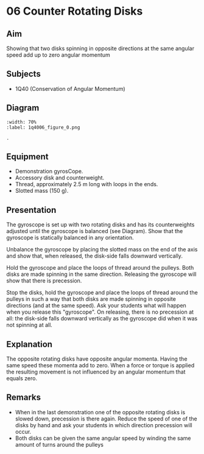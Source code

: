 # 06 Counter Rotating Disks 
    
  
## Aim   
 Showing that two disks spinning in opposite directions at the same angular speed add up to zero angular momentum    
  
## Subjects   
* 1Q40 (Conservation of Angular Momentum)   

## Diagram
   
```{figure} figures/figure_0.png
:width: 70%  
:label: 1q4006_figure_0.png  

. 
```

## Equipment
- Demonstration gyrosCope.
- Accessory disk and counterweight.
- Thread, approximately $2.5 \mathrm{~m}$ long with loops in the ends.
- Slotted mass ($150 \mathrm{~g}$).

## Presentation   
The gyroscope is set up with two rotating disks and has its counterweights adjusted until the gyroscope is balanced (see Diagram). Show that the gyroscope is statically balanced in any orientation.

Unbalance the gyroscope by placing the slotted mass on the end of the axis and show that, when released, the disk-side falls downward vertically.

Hold the gyroscope and place the loops of thread around the pulleys. Both disks are made spinning in the same direction. Releasing the gyroscope will show that there is precession.

Stop the disks, hold the gyroscope and place the loops of thread around the pulleys in such a way that both disks are made spinning in opposite directions (and at the same speed). Ask your students what will happen when you release this "gyroscope". On releasing, there is no precession at all: the disk-side falls downward vertically as the gyroscope did when it was not spinning at all.  
  
## Explanation   
The opposite rotating disks have opposite angular momenta. Having the same speed these momenta add to zero. When a force or torque is applied the resulting movement is not influenced by an angular momentum that equals zero.   
  
## Remarks
- When in the last demonstration one of the opposite rotating disks is slowed down, precession is there again. Reduce the speed of one of the disks by hand and ask your students in which direction precession will occur.
- Both disks can be given the same angular speed by winding the same amount of turns around the pulleys
  